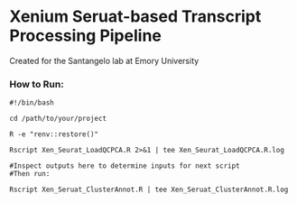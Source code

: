 # Xenium Seruat-based Transcript Processing Pipeline

Created for the Santangelo lab at Emory University


### How to Run:

```
#!/bin/bash 

cd /path/to/your/project 

R -e "renv::restore()" 

Rscript Xen_Seurat_LoadQCPCA.R 2>&1 | tee Xen_Seurat_LoadQCPCA.R.log

#Inspect outputs here to determine inputs for next script
#Then run:

Rscript Xen_Seruat_ClusterAnnot.R | tee Xen_Seruat_ClusterAnnot.R.log

```

